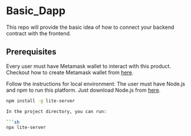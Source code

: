 # Basic_Dapp
This repo will provide the basic idea of how to connect your backend contract with the frontend.

## Prerequisites

Every user must have Metamask wallet to interact with this product. Checkout how to create Metamask wallet from [here](https://polygon.technology/blog/getting-started-with-metamask-on-polygon). 

Follow the instructions for local environment: The user must have Node.js and npm to run this platform. Just download Node.js from [here](https://nodejs.org/en/download/).

```sh
npm install -g lite-server

In the project directory, you can run:

```sh
npx lite-server
